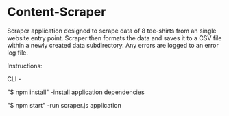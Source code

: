 # Content-Scraper

Scraper application designed to scrape data of 8 tee-shirts from an single website entry point.
Scraper then formats the data and saves it to a CSV file within a newly created data subdirectory.
Any errors are logged to an error log file.

Instructions:

CLI -

  "$ npm install"
    -install application dependencies

  "$ npm start"
    -run scraper.js application
